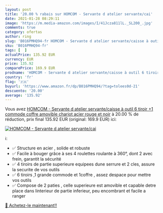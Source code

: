 ```yaml
---
layout: post
title: '20.00 % rabais sur HOMCOM - Servante d atelier servante/cai'
date: 2021-01-28 08:29:11
image: 'https://m.media-amazon.com/images/I/41Jcza811lL._SL200_.jpg'
comments: true
category: ofertas
author: ring
slug: 'B016PMHQ94-fr HOMCOM - Servante d atelier servante/caisse à outil 6...'
sku: 'B016PMHQ94-fr'
tags: [  ]
actualPrice: 135.92 EUR
currency: EUR
price: 135.92
comparePrice: 169.9 EUR
prodname: 'HOMCOM - Servante d atelier servante/caisse à outil 6 tiroir +1 commode coffre amovible chariot acier rouge et noir'
country: 'fr'
flag: '🇫🇷'
buyurl: 'https://www.amazon.fr/dp/B016PMHQ94/?tag=tolees0d-21'
descuento: '20.00'
average: '135.92'
---
```


Vous avez [HOMCOM - Servante d atelier servante/caisse à outil 6 tiroir +1 commode coffre amovible chariot acier rouge et noir](https://www.amazon.fr/dp/B016PMHQ94/?tag=tolees0d-21)  à  20.00 % de réduction, prix final  135.92 EUR (original: 169.9 EUR) ici:

[![HOMCOM - Servante d atelier servante/cai](https://m.media-amazon.com/images/I/41Jcza811lL._SL200_.jpg)](https://www.amazon.fr/dp/B016PMHQ94/?tag=tolees0d-21)

ℹ️:

- ✅ Structure en acier , solide et robuste
- ✅ Facile à bouger grâce à ses 4 roulettes roulante à 360°, dont 2 avec frein, garantit la sécurité
- ✅ 4 tiroirs de partie superieure equipees dune serrure et 2 cles, assure la securite de vos outils
- ✅ 6 tiroirs ,1 grande commode et 1coffre , assez despace pour mettre vos outils
- ✅ Compose de 2 paties , celle superieure est amovible et capable detre place dans linterieur de partie inferieur, peu encombrant et facile a ranger

[🛒 Achetez-le maintenant!!](https://www.amazon.fr/dp/B016PMHQ94/?tag=tolees0d-21)
